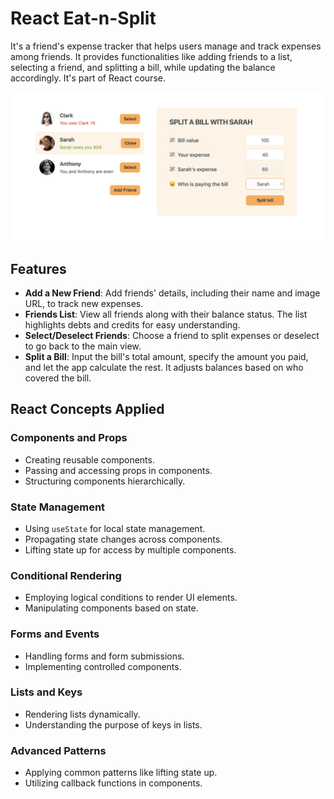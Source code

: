 # React Eat-n-Split

It's a friend's expense tracker that helps users manage and track expenses among friends. It provides functionalities like adding friends to a list, selecting a friend, and splitting a bill, while updating the balance accordingly. It's part of React course.

![Screenshot](public/screenshot1.png)

## Features

- **Add a New Friend**: Add friends' details, including their name and image URL, to track new expenses.
- **Friends List**: View all friends along with their balance status. The list highlights debts and credits for easy understanding.
- **Select/Deselect Friends**: Choose a friend to split expenses or deselect to go back to the main view.
- **Split a Bill**: Input the bill's total amount, specify the amount you paid, and let the app calculate the rest. It adjusts balances based on who covered the bill.

## React Concepts Applied

### Components and Props

- Creating reusable components.
- Passing and accessing props in components.
- Structuring components hierarchically.

### State Management

- Using `useState` for local state management.
- Propagating state changes across components.
- Lifting state up for access by multiple components.

### Conditional Rendering

- Employing logical conditions to render UI elements.
- Manipulating components based on state.

### Forms and Events

- Handling forms and form submissions.
- Implementing controlled components.

### Lists and Keys

- Rendering lists dynamically.
- Understanding the purpose of keys in lists.

### Advanced Patterns

- Applying common patterns like lifting state up.
- Utilizing callback functions in components.
